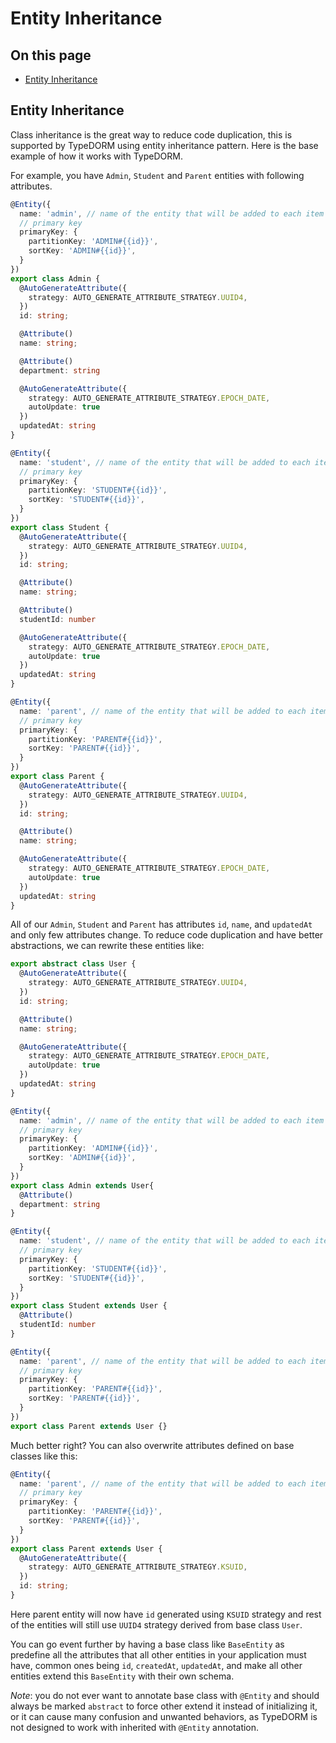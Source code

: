 # Entity Inheritance

## On this page

- [Entity Inheritance](#entity-inheritance)

## Entity Inheritance

Class inheritance is the great way to reduce code duplication, this is supported by TypeDORM using entity inheritance pattern. Here is the base example of how it works with TypeDORM.

For example, you have `Admin`, `Student` and `Parent` entities with following attributes.

```Typescript
@Entity({
  name: 'admin', // name of the entity that will be added to each item as an attribute
  // primary key
  primaryKey: {
    partitionKey: 'ADMIN#{{id}}',
    sortKey: 'ADMIN#{{id}}',
  }
})
export class Admin {
  @AutoGenerateAttribute({
    strategy: AUTO_GENERATE_ATTRIBUTE_STRATEGY.UUID4,
  })
  id: string;

  @Attribute()
  name: string;

  @Attribute()
  department: string

  @AutoGenerateAttribute({
    strategy: AUTO_GENERATE_ATTRIBUTE_STRATEGY.EPOCH_DATE,
    autoUpdate: true
  })
  updatedAt: string
}
```

```Typescript
@Entity({
  name: 'student', // name of the entity that will be added to each item as an attribute
  // primary key
  primaryKey: {
    partitionKey: 'STUDENT#{{id}}',
    sortKey: 'STUDENT#{{id}}',
  }
})
export class Student {
  @AutoGenerateAttribute({
    strategy: AUTO_GENERATE_ATTRIBUTE_STRATEGY.UUID4,
  })
  id: string;

  @Attribute()
  name: string;

  @Attribute()
  studentId: number

  @AutoGenerateAttribute({
    strategy: AUTO_GENERATE_ATTRIBUTE_STRATEGY.EPOCH_DATE,
    autoUpdate: true
  })
  updatedAt: string
}
```

```Typescript
@Entity({
  name: 'parent', // name of the entity that will be added to each item as an attribute
  // primary key
  primaryKey: {
    partitionKey: 'PARENT#{{id}}',
    sortKey: 'PARENT#{{id}}',
  }
})
export class Parent {
  @AutoGenerateAttribute({
    strategy: AUTO_GENERATE_ATTRIBUTE_STRATEGY.UUID4,
  })
  id: string;

  @Attribute()
  name: string;

  @AutoGenerateAttribute({
    strategy: AUTO_GENERATE_ATTRIBUTE_STRATEGY.EPOCH_DATE,
    autoUpdate: true
  })
  updatedAt: string
}
```

All of our `Admin`, `Student` and `Parent` has attributes `id`, `name`, and `updatedAt` and only few attributes change. To reduce code duplication and have better abstractions, we can rewrite these entities like:

```Typescript
export abstract class User {
  @AutoGenerateAttribute({
    strategy: AUTO_GENERATE_ATTRIBUTE_STRATEGY.UUID4,
  })
  id: string;

  @Attribute()
  name: string;

  @AutoGenerateAttribute({
    strategy: AUTO_GENERATE_ATTRIBUTE_STRATEGY.EPOCH_DATE,
    autoUpdate: true
  })
  updatedAt: string
}
```

```Typescript
@Entity({
  name: 'admin', // name of the entity that will be added to each item as an attribute
  // primary key
  primaryKey: {
    partitionKey: 'ADMIN#{{id}}',
    sortKey: 'ADMIN#{{id}}',
  }
})
export class Admin extends User{
  @Attribute()
  department: string
}
```

```Typescript
@Entity({
  name: 'student', // name of the entity that will be added to each item as an attribute
  // primary key
  primaryKey: {
    partitionKey: 'STUDENT#{{id}}',
    sortKey: 'STUDENT#{{id}}',
  }
})
export class Student extends User {
  @Attribute()
  studentId: number
}
```

```Typescript
@Entity({
  name: 'parent', // name of the entity that will be added to each item as an attribute
  // primary key
  primaryKey: {
    partitionKey: 'PARENT#{{id}}',
    sortKey: 'PARENT#{{id}}',
  }
})
export class Parent extends User {}
```

Much better right? You can also overwrite attributes defined on base classes like this:

```Typescript
@Entity({
  name: 'parent', // name of the entity that will be added to each item as an attribute
  // primary key
  primaryKey: {
    partitionKey: 'PARENT#{{id}}',
    sortKey: 'PARENT#{{id}}',
  }
})
export class Parent extends User {
  @AutoGenerateAttribute({
    strategy: AUTO_GENERATE_ATTRIBUTE_STRATEGY.KSUID,
  })
  id: string;
}
```

Here parent entity will now have `id` generated using `KSUID` strategy and rest of the entities will still use `UUID4` strategy derived from base class `User`.

You can go event further by having a base class like `BaseEntity` as predefine all the attributes that all other entities in your application must have, common ones being `id`, `createdAt`, `updatedAt`, and make all other entities extend this `BaseEntity` with their own schema.

_Note_: you do not ever want to annotate base class with `@Entity` and should always be marked `abstract` to force other extend it instead of initializing it, or it can cause many confusion and unwanted behaviors, as TypeDORM is not designed to work with inherited with `@Entity` annotation.
